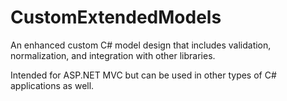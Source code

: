 # CustomExtendedModels
An enhanced custom C# model design that includes validation, normalization, and integration with other libraries. 

Intended for ASP.NET MVC but can be used in other types of C# applications as well.
